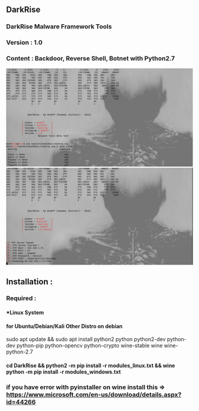 ## DarkRise
### DarkRise Malware Framework Tools
### Version : 1.0
### Content : Backdoor, Reverse Shell, Botnet with Python2.7
![Image1](capture1.png)
![Image2](capture2.png)

## Installation :

### Required :
#### *Linux System

#### for Ubuntu/Debian/Kali Other Distro on debian
sudo apt update && sudo apt install python2 python python2-dev python-dev python-pip python-opencv python-crypto wine-stable wine wine-python-2.7

#### cd DarkRise && python2 -m pip install -r modules_linux.txt && wine python -m pip install -r modules_windows.txt

### if you have error with pyinstaller on wine install this => https://www.microsoft.com/en-us/download/details.aspx?id=44266
